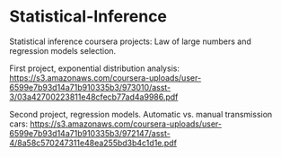# Statistical-Inference
Statistical inference coursera projects: Law of large numbers and regression models selection.

First project, exponential distribution analysis: https://s3.amazonaws.com/coursera-uploads/user-6599e7b93d14a71b910335b3/973010/asst-3/03a42700223811e48cfecb77ad4a9986.pdf

Second project, regression models. Automatic vs. manual transmission cars: https://s3.amazonaws.com/coursera-uploads/user-6599e7b93d14a71b910335b3/972147/asst-4/8a58c570247311e48ea255bd3b4c1d1e.pdf
